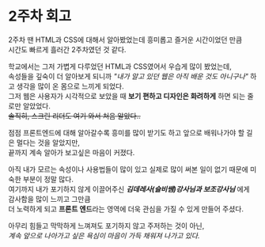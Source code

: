<!-- 여기에 2주차 회고 내용을 작성해주세요 -->
# 2주차 회고
2주차 땐 HTML과 CSS에 대해서 알아봤었는데 흥미롭고 즐거운 시간이었던 만큼   
시간도 빠르게 흘러간 2주차였던 것 같다.  

학교에서는 그저 가볍게 다루었던 HTML과 CSS였어서 우습게 많이 봤었는데,   
속성들을 깊숙이 더 알아보게 되니까 *"내가 알고 있던 웹은 아직 배운 것도 아니구나"* 하고 생각을 많이 온 몸으로 느끼게 되었다.   
그저 웹은 사용자가 시각적으로 보았을 때 **보기 편하고 디자인은 화려하게** 하면 되는 줄로만 알았었다.    
~~솔직히, 스크린 리더도 여기 와서 처음 알았다..~~  

점점 프론트엔드에 대해 알아갈수록 흥미를 많이 받기도 하고 앞으로 배워나가야 할 길은 멀다는 것을 알았지만,  
끝까지 계속 알아가 보고싶은 마음이 커졌다.  

아직 내가 모르는 속성이나 사용법들이 많이 있고 실제로 많이 써본 일이 없기 때문에 미숙한 부분이 정말 많다.  
여기까지 내가 포기하지 않게 이끌어주신 ***김데레사(슬비쌤)강사님과 보조강사님*** 에게 감사함을 많이 느끼고 그만큼  
더 노력하게 되고 **프론트 엔드**라는 영역에 더욱 관심을 가질 수 있게 만들어 주셨다.    

아무리 힘들고 막막하게 느껴져도 포기하지 않고 주저하는 것이 아닌,  
*계속 앞으로 나아가고 싶은 욕심이 마음이 가득 채워져 나가고 있다.*



